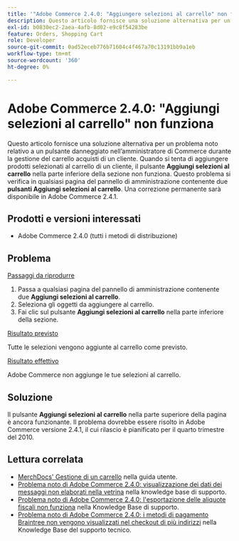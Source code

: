 ```yaml
---
title: '"Adobe Commerce 2.4.0: "Aggiungere selezioni al carrello" non funziona"'
description: Questo articolo fornisce una soluzione alternativa per un problema noto relativo a un pulsante danneggiato nell’amministratore di Commerce durante la gestione del carrello acquisti di un cliente. Quando si tenta di aggiungere prodotti selezionati al carrello di un cliente, il pulsante **Aggiungi selezioni al carrello** situato nella parte inferiore della sezione non funziona. Questo problema si verifica in qualsiasi pagina del pannello di amministrazione che contiene due pulsanti **Aggiungi selezioni al carrello**. Una correzione permanente sarà disponibile in Adobe Commerce 2.4.1.
exl-id: b0830ec2-2aea-4afb-8d02-e9c8f54283be
feature: Orders, Shopping Cart
role: Developer
source-git-commit: 0ad52eceb776b71604c4f467a70c13191bb9a1eb
workflow-type: tm+mt
source-wordcount: '360'
ht-degree: 0%

---
```


# Adobe Commerce 2.4.0: &quot;Aggiungi selezioni al carrello&quot; non funziona

Questo articolo fornisce una soluzione alternativa per un problema noto relativo a un pulsante danneggiato nell’amministratore di Commerce durante la gestione del carrello acquisti di un cliente. Quando si tenta di aggiungere prodotti selezionati al carrello di un cliente, il pulsante **Aggiungi selezioni al carrello** nella parte inferiore della sezione non funziona. Questo problema si verifica in qualsiasi pagina del pannello di amministrazione contenente due **pulsanti Aggiungi selezioni al carrello**. Una correzione permanente sarà disponibile in Adobe Commerce 2.4.1.

## Prodotti e versioni interessati

* Adobe Commerce 2.4.0 (tutti i metodi di distribuzione)

## Problema

<u>Passaggi da riprodurre</u>

1. Passa a qualsiasi pagina del pannello di amministrazione contenente due **Aggiungi selezioni al carrello**.
1. Seleziona gli oggetti da aggiungere al carrello.
1. Fai clic sul pulsante **Aggiungi selezioni al carrello** nella parte inferiore della sezione.

<u>Risultato previsto</u>

Tutte le selezioni vengono aggiunte al carrello come previsto.

<u>Risultato effettivo</u>

Adobe Commerce non aggiunge le tue selezioni al carrello.

## Soluzione

Il pulsante **Aggiungi selezioni al carrello** nella parte superiore della pagina è ancora funzionante. Il problema dovrebbe essere risolto in Adobe Commerce versione 2.4.1, il cui rilascio è pianificato per il quarto trimestre del 2010.

## Lettura correlata

* [MerchDocs&#39; Gestione di un carrello](https://docs.magento.com/user-guide/sales/shopping-assisted-cart-manage.html) nella guida utente.
* [Problema noto di Adobe Commerce 2.4.0: visualizzazione dei dati dei messaggi non elaborati nella vetrina](/help/troubleshooting/storefront/magento-2-4-0-issue-storefront-raw-message-data-display.md) nella knowledge base di supporto.
* [Problema noto di Adobe Commerce 2.4.0: l&#39;esportazione delle aliquote fiscali non funziona](/help/troubleshooting/miscellaneous/magento-2-4-0-known-issue-export-tax-rates-does-not-work.md) nella Knowledge Base di supporto.
* [Problema noto di Adobe Commerce 2.4.0: i metodi di pagamento Braintree non vengono visualizzati nel checkout di più indirizzi](/help/troubleshooting/payments/magento-2-4-0-braintree-not-in-multiple-addresses-checkout.md) nella Knowledge Base del supporto tecnico.
